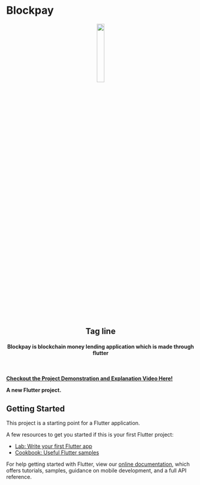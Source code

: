 
# Blockpay 


<p align="center">
<a href="https://dscommunity.in">
	<img src="https://github.com/oojas/BlockPay/blob/master/images/logo.png" width=20%/>
</a>
	<h2 align="center"> Tag line </h2>
	<h4 align="center">Blockpay is blockchain money lending application which is made through flutter <h4>
	
<br>

<p align="center">
	 
[Checkout the Project Demonstration and Explanation Video Here!](https://youtu.be/5ydDAwN0fu4)


	 
</p>

A new Flutter project.

## Getting Started

This project is a starting point for a Flutter application.

A few resources to get you started if this is your first Flutter project:

- [Lab: Write your first Flutter app](https://flutter.dev/docs/get-started/codelab)
- [Cookbook: Useful Flutter samples](https://flutter.dev/docs/cookbook)

For help getting started with Flutter, view our
[online documentation](https://flutter.dev/docs), which offers tutorials,
samples, guidance on mobile development, and a full API reference.
